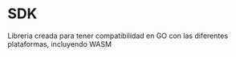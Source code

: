 # SDK
Libreria creada para tener compatibilidad en GO con las diferentes plataformas, incluyendo WASM
